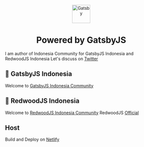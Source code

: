 <p align="center">
  <a href="https://www.gatsbyjs.org">
    <img alt="Gatsby" src="https://www.gatsbyjs.org/monogram.svg" width="60" />
  </a>
</p>
<h1 align="center">
  Powered by GatsbyJS
</h1>

I am author of Indonesia Community for GatsbyJS Indonesia and RedwoodJS Indonesia
Let's discuss on [Twitter](https://twitter.com/dannyeka)

## 🚀 GatsbyJS Indonesia

Welcome to [GatsbyJS Indonesia Community](http://gatsbyjs.id/)

## 🚀 RedwoodJS Indonesia

Welcome to [RedwoodJS Indonesia Community](https://redwoodjs.id/)
RedwoodJS [Official](https://redwoodjs.com/)

## Host
Build and Deploy on [Netlify](https://netlify.com/)
